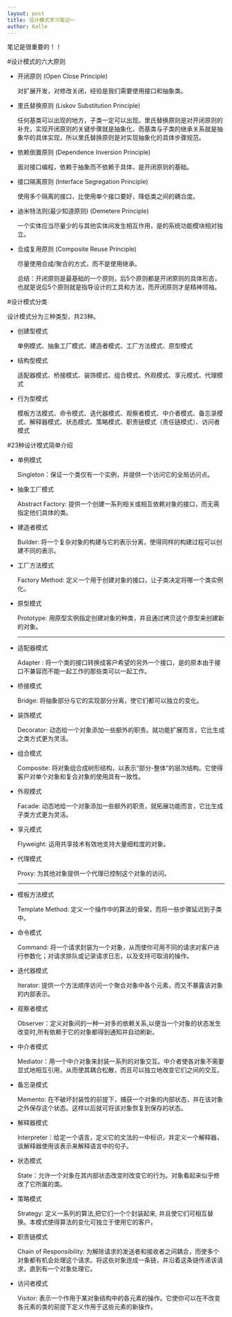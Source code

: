 ```yaml
---
layout: post
title: 设计模式学习笔记一
author: Kalle
---
```


笔记是很重要的！！

#设计模式的六大原则

- 开闭原则 (Open Close Principle)

  对扩展开发，对修改关闭，经验是我们需要使用接口和抽象类。

- 里氏替换原则 (Liskov Substitution Principle)

  任何基类可以出现的地方，子类一定可以出现。里氏替换原则是对开闭原则的补充，实现开闭原则的关键步骤就是抽象化，而基类与子类的继承关系就是抽象华的具体实现，所以里氏替换原则是对实现抽象化的具体步骤规范。

- 依赖倒置原则 (Dependence Inversion Principle)

  面对接口编程，依赖于抽象而不依赖于具体，是开闭原则的基础。

- 接口隔离原则 (Interface Segregation Principle)

  使用多个隔离的接口，比使用单个接口要好，降低类之间的耦合度。

- 迪米特法则(最少知道原则) (Demetere Principle)

  一个实体应当尽量少的与其他实体间发生相互作用，是的系统功能模块相对独立。

- 合成复用原则 (Composite Reuse Principle)

  尽量使用合成/聚合的方式，而不是使用继承。

  总结：开闭原则是最基础的一个原则，后5个原则都是开闭原则的具体形态，也就是说后5个原则就是指导设计的工具和方法，而开闭原则才是精神领袖。

#设计模式分类

设计模式分为三种类型，共23种。
* 创建型模式


  单例模式、抽象工厂模式、建造者模式、工厂方法模式、原型模式

* 结构型模式

  适配器模式、桥接模式、装饰模式、组合模式、外观模式、享元模式、代理模式

* 行为型模式

  模板方法模式、命令模式、迭代器模式、观察者模式、中介者模式、备忘录模式、解释器模式、状态模式、策略模式、职责链模式（责任链模式）、访问者模式

#23种设计模式简单介绍

* 单例模式

  Singleton：保证一个类仅有一个实例，并提供一个访问它的全局访问点。

* 抽象工厂模式

  Abstract Factory: 提供一个创建一系列相关或相互依赖对象的接口，而无需指定他们具体的类。

* 建造者模式

  Builder: 将一个复杂对象的构建与它的表示分离，使得同样的构建过程可以创建不同的表示。

* 工厂方法模式

  Factory Method: 定义一个用于创建对象的接口，让子类决定将哪一个类实例化。

* 原型模式

  Prototype: 用原型实例指定创建对象的种类，并且通过拷贝这个原型来创建新的对象。

  ---

* 适配器模式

  Adapter : 将一个类的接口转换成客户希望的另外一个接口，是的原本由于接口不兼容而不能一起工作的那些类可以一起工作。

* 桥接模式

  Bridge: 将抽象部分与它的实现部分分离，使它们都可以独立的变化。

* 装饰模式

  Decorator: 动态给一个对象添加一些额外的职责。就功能扩展而言，它比生成之类方式更为灵活。

* 组合模式

  Composite: 将对象组合成树形结构，以表示“部分-整体”的层次结构。它使得客户对单个对象和复合对象的使用具有一致性。

* 外观模式

  Facade: 动态地给一个对象添加一些额外的职责，就拓展功能而言，它比生成子类方式更为灵活。

* 享元模式

  Flyweight: 运用共享技术有效地支持大量细粒度的对象。

* 代理模式

  Proxy: 为其他对象提供一个代理已控制这个对象的访问。

  ***

* 模板方法模式

  Template Method: 定义一个操作中的算法的骨架，而将一些步骤延迟到子类中。

* 命令模式

  Command: 将一个请求封装为一个对象，从而使你可用不同的请求对客户进行参数化；对请求排队或记录请求日志，以及支持可取消的操作。

* 迭代器模式

  Iterator: 提供一个方法顺序访问一个聚合对象中各个元素，而又不暴露该对象的内部表示。

* 观察者模式

  Observer：定义对象间的一种一对多的依赖关系,以便当一个对象的状态发生改变时,所有依赖于它的对象都得到通知并自动刷新。

* 中介者模式

  Mediator：用一个中介对象来封装一系列的对象交互。中介者使各对象不需要显式地相互引用，从而使其耦合松散，而且可以独立地改变它们之间的交互。

* 备忘录模式

  Memento: 在不破坏封装性的前提下，捕获一个对象的内部状态，并在该对象之外保存这个状态。这样以后就可将该对象恢复到保存的状态。

* 解释器模式

  Interpreter：给定一个语言，定义它的文法的一中标识，并定义一个解释器，该解释器使用该表示来解释语言中的句子。

* 状态模式

  State：允许一个对象在其内部状态改变时改变它的行为。对象看起来似乎修改了它所属的类。

* 策略模式

  Strategy: 定义一系列的算法,把它们一个个封装起来, 并且使它们可相互替换。本模式使得算法的变化可独立于使用它的客户。

* 职责链模式

  Chain of Responsibility: 为解除请求的发送者和接收者之间耦合，而使多个对象都有机会处理这个请求。将这些对象连成一条链，并沿着这条链传递该请求，直到有一个对象处理它。

* 访问者模式

  Visitor: 表示一个作用于某对象结构中的各元素的操作。它使你可以在不改变各元素的类的前提下定义作用于这些元素的新操作。